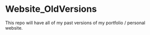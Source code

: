 # Website_OldVersions
This repo will have all of my past versions of my portfolio / personal website.
